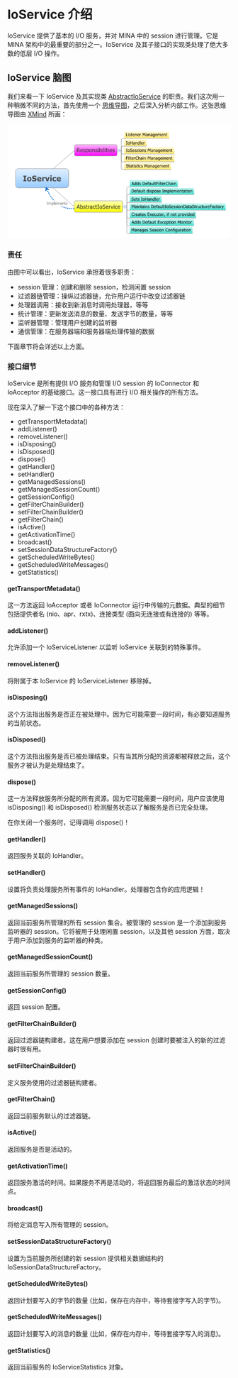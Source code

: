 IoService 介绍
====

IoService 提供了基本的 I/O 服务，并对 MINA 中的 session 进行管理。它是 MINA 架构中的最重要的部分之一。IoService 及其子接口的实现类处理了绝大多数的低层 I/O 操作。

## IoService 脑图

我们来看一下 IoService 及其实现类 [AbstractIoService](http://mina.apache.org/mina-project/xref/org/apache/mina/core/service/AbstractIoService.html) 的职责。我们这次用一种稍微不同的方法，首先使用一个 [思维导图](http://en.wikipedia.org/wiki/Mind_map)，之后深入分析内部工作。这张思维导图由 [XMind](http://www.xmind.net/) 所画：

![](../images/IoService_mindmap.png)

### 责任
        
由图中可以看出，IoService 承担着很多职责：

* session 管理：创建和删除 session，检测闲置 session
* 过滤器链管理：操纵过滤器链，允许用户运行中改变过滤器链
* 处理器调用：接收到新消息时调用处理器，等等
* 统计管理：更新发送消息的数量、发送字节的数量，等等
* 监听器管理：管理用户创建的监听器
* 通信管理：在服务器端和服务器端处理传输的数据

下面章节将会详述以上方面。

### 接口细节

IoService 是所有提供 I/O 服务和管理 I/O session 的 IoConnector 和 IoAcceptor 的基础接口。这一接口具有进行 I/O 相关操作的所有方法。
       
现在深入了解一下这个接口中的各种方法：

* getTransportMetadata()
* addListener()
* removeListener()
* isDisposing()
* isDisposed()
* dispose()
* getHandler()
* setHandler()
* getManagedSessions()
* getManagedSessionCount()
* getSessionConfig()
* getFilterChainBuilder()
* setFilterChainBuilder()
* getFilterChain()
* isActive()
* getActivationTime()
* broadcast()
* setSessionDataStructureFactory()
* getScheduledWriteBytes()
* getScheduledWriteMessages()
* getStatistics()

#### getTransportMetadata()

这一方法返回 IoAcceptor 或者 IoConnector 运行中传输的元数据。典型的细节包括提供者名 (nio、apr、rxtx)、连接类型 (面向无连接或有连接的) 等等。

#### addListener()

允许添加一个 IoServiceListener 以监听 IoService 关联到的特殊事件。

#### removeListener()

将附属于本 IoService 的 IoServiceListener 移除掉。

#### isDisposing()

这个方法指出服务是否正在被处理中。因为它可能需要一段时间，有必要知道服务的当前状态。

#### isDisposed()

这个方法指出服务是否已被处理结束。只有当其所分配的资源都被释放之后，这个服务才被认为是处理结束了。

#### dispose()

这一方法释放服务所分配的所有资源。因为它可能需要一段时间，用户应该使用 isDisposing() 和 isDisposed() 检测服务状态以了解服务是否已完全处理。
        
在你关闭一个服务时，记得调用 dispose()！

#### getHandler()

返回服务关联的 IoHandler。

#### setHandler()

设置将负责处理服务所有事件的 IoHandler。处理器包含你的应用逻辑！

#### getManagedSessions()

返回当前服务所管理的所有 session 集合。被管理的 session 是一个添加到服务监听器的 session。它将被用于处理闲置 session，以及其他 session 方面，取决于用户添加到服务的监听器的种类。

#### getManagedSessionCount()

返回当前服务所管理的 session 数量。

#### getSessionConfig()

返回 session 配置。

#### getFilterChainBuilder()

返回过滤器链构建者。这在用户想要添加在 session 创建时要被注入的新的过滤器时很有用。

#### setFilterChainBuilder()

定义服务使用的过滤器链构建者。

#### getFilterChain()

返回当前服务默认的过滤器链。

#### isActive()

返回服务是否是活动的。

#### getActivationTime()

返回服务激活的时间。如果服务不再是活动的，将返回服务最后的激活状态的时间点。

#### broadcast()

将给定消息写入所有管理的 session。

#### setSessionDataStructureFactory()

设置为当前服务所创建的新 session 提供相关数据结构的 IoSessionDataStructureFactory。

#### getScheduledWriteBytes()

返回计划要写入的字节的数量 (比如，保存在内存中，等待套接字写入的字节)。

#### getScheduledWriteMessages()

返回计划要写入的消息的数量 (比如，保存在内存中，等待套接字写入的消息)。

#### getStatistics()

返回当前服务的 IoServiceStatistics 对象。